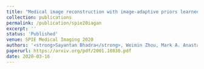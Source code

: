 ```yaml
---
title: "Medical image reconstruction with image-adaptive priors learned by use of generative adversarial networks"
collection: publications
permalink: /publication/spie20iagan
excerpt: ''
status: 'Published'
venue: SPIE Medical Imaging 2020
authors: '<strong>Sayantan Bhadra</strong>, Weimin Zhou, Mark A. Anastasio'
paperurl: https://arxiv.org/pdf/2001.10830.pdf
date: 2020-03-16
---
```

